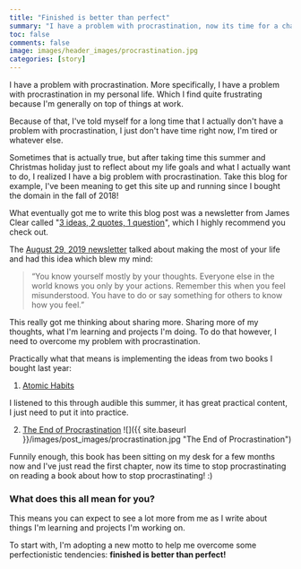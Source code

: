 ```yaml
---
title: "Finished is better than perfect"
summary: "I have a problem with procrastination, now its time for a change!"
toc: false
comments: false
image: images/header_images/procrastination.jpg
categories: [story]
---
```


I have a problem with procrastination. 
More specifically, I have a problem with procrastination in my personal life.
Which I find quite frustrating because I'm generally on top of things at work.

Because of that, I've told myself for a long time that I actually don't have a problem
with procrastination, I just don't have time right now, I'm tired or whatever else.

Sometimes that is actually true, but after taking time this summer and Christmas holiday just to reflect 
about my life goals and what I actually want to do, I realized I have a big problem with procrastination.
Take this blog for example, I've been meaning to get this site up and running since I bought the domain in the fall of 2018!

What eventually got me to write this blog post was a newsletter from James Clear called "[3 ideas, 2 quotes, 1 question](https://jamesclear.com/3-2-1)",
which I highly recommend you check out.

The [August 29, 2019 newsletter](https://jamesclear.com/3-2-1/august-29-2019) talked about making the most of your life
and had this idea which blew my mind:

>“You know yourself mostly by your thoughts.
>Everyone else in the world knows you only by your actions.
>Remember this when you feel misunderstood. You have to do or say something for others to know how you feel.”

This really got me thinking about sharing more. Sharing more of my thoughts, what I'm learning and projects I'm doing.
To do that however, I need to overcome my problem with procrastination.

Practically what that means is implementing the ideas from two books I bought last year:

1. [Atomic Habits](https://jamesclear.com/atomic-habits)

I listened to this through audible this summer, it has great practical content, I just need to put it into practice.

2. [The End of Procrastination](https://www.amazon.co.uk/End-Procrastination-Stop-Postponing-Fulfilled/dp/1250308054)
![]({{ site.baseurl }}/images/post_images/procrastination.jpg "The End of Procrastination")

Funnily enough, this book has been sitting on my desk for a few months now and I've just read the first chapter,
now its time to stop procrastinating on reading a book about how to stop procrastinating! :)

### What does this all mean for you?

This means you can expect to see a lot more from me as I write about things I'm learning and projects I'm working on.

To start with, I'm adopting a new motto to help me overcome some perfectionistic tendencies: **finished is better than perfect!**